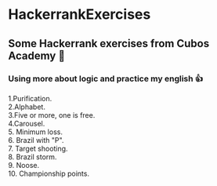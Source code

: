 # HackerrankExercises

## Some Hackerrank exercises from Cubos Academy :wales:
### Using more about logic and practice my english :+1:
1.Purification.  
2.Alphabet.  
3.Five or more, one is free.  
4.Carousel.  
5. Minimum loss.  
6. Brazil with "P".   
7. Target shooting.  
8. Brazil storm.    
9. Noose.  
10. Championship points.
